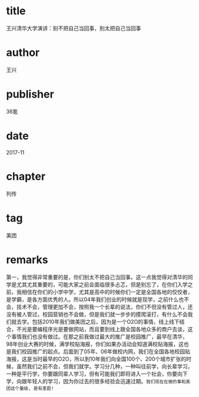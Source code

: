 # title
王兴清华大学演讲：别不把自己当回事，别太把自己当回事

# author
王兴

# publisher
36氪

# date
2017-11

# chapter
列传

# tag
美团

# remarks
第一，我觉得非常重要的是，你们别太不把自己当回事。这一点我觉得对清华的同学是尤其尤其重要的，可能大家之前会面临很多忐忑，但是别忘了，在你们入学之前，我相信在你们的小学中学，尤其是高中的时候你们一定是全国各地的佼佼者，是学霸，是各方面优秀的人。所以04年我们创业的时候就是现学，之前什么也不会，技术不会，管理更加不会，按照我一个长辈的说法，你们不但没有管过人，还没有被人管过，校园营销也不会做，但是我们就一步步的摸爬滚打，有什么不会我们就去学。包括2010年我们做美团之后，因为是一个O2O的事情，线上线下结合，不光是要编程序光是要做网站，而且要到线上跟全国各地众多的商户去谈，这个事情我们也没有做过。在那之前我做过最大的推广是校园推广，最早在清华，98年创业大赛的时候，满学校贴海报，你们如果办活动会知道满校贴海报，这也是我们校园推广的起点。后面到了05年、06年做校内网，我们在全国各地校园贴海报，这是当时最早的O2O，所以到10年我们向全国100个、200个城市扩张的时候，虽然我们之前不会，但我们就学。学习分几种，一种叫往前学，向长辈学习，一种是平行学，你要跟同辈人学习，但有可能我们即将进入一个社会，你要向下学，向跟年轻人的学习，因为你过去的很多经验会迅速过期。`我们现在在做的事和美团这个量级, 是有差距!`

